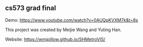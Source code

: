 cs573 grad final
---

Demo: https://www.youtube.com/watch?v=0AUQpKVXM7k&t=8s


This project was created by Meijie Wang and Yuting Han.


Website: https://wmjpillow.github.io/SHMetroVIS/
